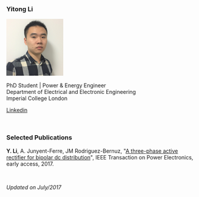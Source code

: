### Yitong Li
![](https://github.com/yt-li/yt-li.github.io/blob/master/LYT.png)
  
PhD Student | Power & Energy Engineer  
Department of Electrical and Electronic Engineering  
Imperial College London  
  
[Linkedin](https://www.linkedin.com/in/yitong-li/)  

<br />

### Selected Publications
**Y. Li**, A. Junyent-Ferre, JM Rodriguez-Bernuz, "[A three-phase active rectifier for bipolar dc distribution](http://ieeexplore.ieee.org/document/7921443/#full-text-section)", IEEE Transaction on Power Electronics, early access, 2017.  

<br />

*Updated on July/2017*
